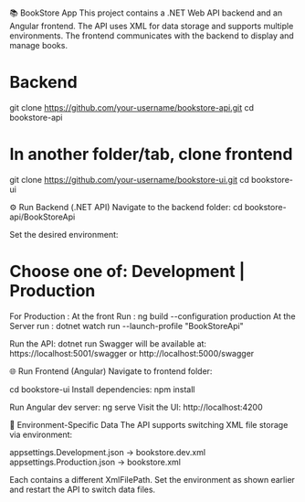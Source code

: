 📚 BookStore App
This project contains a .NET Web API backend and an Angular frontend. The API uses XML for data storage and supports multiple environments. The frontend communicates with the backend to display and manage books.

# Backend
git clone https://github.com/your-username/bookstore-api.git
cd bookstore-api

# In another folder/tab, clone frontend
git clone https://github.com/your-username/bookstore-ui.git
cd bookstore-ui


⚙️ Run Backend (.NET API)
Navigate to the backend folder:
cd bookstore-api/BookStoreApi

Set the desired environment:
# Choose one of: Development | Production
For Production : 
At the front Run : ng build --configuration production 
At the Server run : dotnet watch run --launch-profile "BookStoreApi"

Run the API:
dotnet run
Swagger will be available at:
https://localhost:5001/swagger or http://localhost:5000/swagger

🌐 Run Frontend (Angular)
Navigate to frontend folder:

cd bookstore-ui
Install dependencies: npm install

Run Angular dev server:
ng serve
Visit the UI:
http://localhost:4200

🧪 Environment-Specific Data
The API supports switching XML file storage via environment:

appsettings.Development.json → bookstore.dev.xml
appsettings.Production.json → bookstore.xml

Each contains a different XmlFilePath. Set the environment as shown earlier and restart the API to switch data files.